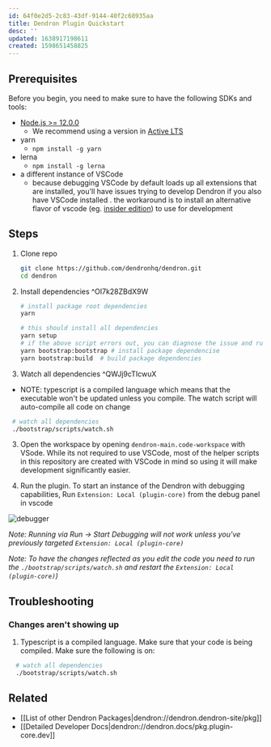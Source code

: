 ```yaml
---
id: 64f0e2d5-2c83-43df-9144-40f2c68935aa
title: Dendron Plugin Quickstart
desc: ''
updated: 1638917198611
created: 1598651458825
---
```


## Prerequisites

Before you begin, you need to make sure to have the following SDKs and tools:

- [Node.js >= 12.0.0](https://nodejs.org/download/release/latest-v10.x/)
  - We recommend using a version in [Active LTS](https://nodejs.org/en/about/releases/)
- yarn
  - `npm install -g yarn`
- lerna
  - `npm install -g lerna`
- a different instance of VSCode
  - because debugging VSCode by default loads up all extensions that are installed, you'll have issues trying to develop Dendron if you also have VSCode installed . the workaround is to install an alternative flavor of vscode (eg. [insider edition](https://code.visualstudio.com/insiders/)) to use for development 

## Steps

1. Clone repo
   ```bash
   git clone https://github.com/dendronhq/dendron.git
   cd dendron
   ```
2. Install dependencies ^OI7k28ZBdX9W
   ```bash
   # install package root dependencies
   yarn 

   # this should install all dependencies
   yarn setup
   # if the above script errors out, you can diagnose the issue and run the following scripts sequentially dependeing on where the error occured
   yarn bootstrap:bootstrap # install package dependencise
   yarn bootstrap:build  # build package dependencies
   ```
3. Watch all dependencies ^QWJj9cTIcwuX
  - NOTE: typescript is a compiled language which means that the executable won't be updated unless you compile. The watch script will auto-compile all code on change
  ```sh
   # watch all dependencies
   ./bootstrap/scripts/watch.sh

  ```
3. Open the workspace by opening `dendron-main.code-workspace` with VSode. While its not required to use VSCode, most of the helper scripts in this repository are created with VSCode in mind so using it will make development significantly easier.

4. Run the plugin.  To start an instance of the Dendron with debugging capabilities, Run `Extension: Local (plugin-core)` from the debug panel in vscode

![debugger](/assets/images/start_debugger.gif)

_Note: Running via Run -> Start Debugging will not work unless you've previously targeted `Extension: Local (plugin-core)`_

_Note: To have the changes reflected as you edit the code you need to run the `./bootstrap/scripts/watch.sh` and restart the `Extension: Local (plugin-core)`)_

## Troubleshooting

### Changes aren't showing up
1. Typescript is a compiled language. Make sure that your code is being compiled. Make sure the following is on:
```sh
  # watch all dependencies
  ./bootstrap/scripts/watch.sh

```

## Related
- [[List of other Dendron Packages|dendron://dendron.dendron-site/pkg]]
- [[Detailed Developer Docs|dendron://dendron.docs/pkg.plugin-core.dev]]
